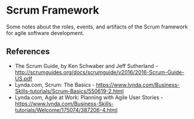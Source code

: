 # Scrum Framework

Some notes about the roles, events, and artifacts of the Scrum framework for agile software development.

## References

- The Scrum Guide, by Ken Schwaber and Jeff Sutherland - http://scrumguides.org/docs/scrumguide/v2016/2016-Scrum-Guide-US.pdf
- Lynda.com, Scrum: The Basics - https://www.lynda.com/Business-Skills-tutorials/Scrum-Basics/550619-2.html
- Lynda.com, Agile at Work: Planning with Agile User Stories - https://www.lynda.com/Business-Skills-tutorials/Welcome/175074/387206-4.html
